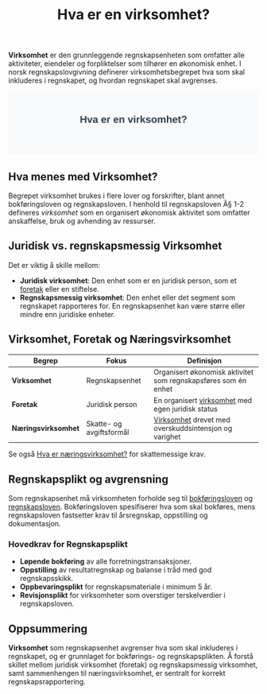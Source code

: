 ﻿---
title: "Hva er en virksomhet?"
seoTitle: "Hva er en virksomhet?"
meta_description: '**Virksomhet** er den grunnleggende regnskapsenheten som omfatter alle aktiviteter, eiendeler og forpliktelser som tilhører en økonomisk enhet. I norsk regnsk...'
slug: hva-er-virksomhet
type: blog
layout: pages/single
---

**Virksomhet** er den grunnleggende regnskapsenheten som omfatter alle aktiviteter, eiendeler og forpliktelser som tilhører en økonomisk enhet. I norsk regnskapslovgivning definerer virksomhetsbegrepet hva som skal inkluderes i regnskapet, og hvordan regnskapet skal avgrenses.

![Illustrasjon av virksomhet som regnskapsenhet](hva-er-virksomhet-image.svg)

## Hva menes med Virksomhet?

Begrepet virksomhet brukes i flere lover og forskrifter, blant annet bokføringsloven og regnskapsloven. I henhold til regnskapsloven Â§ 1-2 defineres *virksomhet* som en organisert økonomisk aktivitet som omfatter anskaffelse, bruk og avhending av ressurser.

## Juridisk vs. regnskapsmessig Virksomhet

Det er viktig å skille mellom:

* **Juridisk virksomhet**: Den enhet som er en juridisk person, som et [foretak](/blogs/regnskap/hva-er-foretak "Hva er et Foretak?") eller en stiftelse.
* **Regnskapsmessig virksomhet**: Den enhet eller det segment som regnskapet rapporteres for. En regnskapsenhet kan være større eller mindre enn juridiske enheter.

## Virksomhet, Foretak og Næringsvirksomhet

| Begrep               | Fokus                        | Definisjon                                                                 |
|----------------------|------------------------------|----------------------------------------------------------------------------|
| **Virksomhet**       | Regnskapsenhet               | Organisert økonomisk aktivitet som regnskapsføres som én enhet             |
| **Foretak**          | Juridisk person              | En organisert [virksomhet](/blogs/regnskap/hva-er-virksomhet "Hva er en virksomhet? Definisjon og Regnskapsmessige Forhold") med egen juridisk status |
| **Næringsvirksomhet**| Skatte- og avgiftsformål     | [Virksomhet](/blogs/regnskap/hva-er-virksomhet "Hva er en virksomhet? Definisjon og Regnskapsmessige Forhold") drevet med overskuddsintensjon og varighet |

Se også [Hva er næringsvirksomhet?](/blogs/regnskap/naeringsvirksomhet "Hva er næringsvirksomhet? Definisjon og Regnskapsmessig Behandling") for skattemessige krav.

## Regnskapsplikt og avgrensning

Som regnskapsenhet må virksomheten forholde seg til [bokføringsloven](/blogs/regnskap/hva-er-bokforingsloven "Hva er Bokføringsloven? Komplett Guide til Norsk Bokføringslovgivning") og [regnskapsloven](/blogs/regnskap/hva-er-regnskapsloven "Hva er Regnskapsloven? Guide til Regnskapsreglene i Norge"). Bokføringsloven spesifiserer hva som skal bokføres, mens regnskapsloven fastsetter krav til årsregnskap, oppstilling og dokumentasjon.

### Hovedkrav for Regnskapsplikt

* **Løpende bokføring** av alle forretningstransaksjoner.
* **Oppstilling** av resultatregnskap og balanse i tråd med god regnskapsskikk.
* **Oppbevaringsplikt** for regnskapsmateriale i minimum 5 år.
* **Revisjonsplikt** for virksomheter som overstiger terskelverdier i regnskapsloven.

## Oppsummering

**Virksomhet** som regnskapsenhet avgrenser hva som skal inkluderes i regnskapet, og er grunnlaget for bokførings- og regnskapsplikten. Å forstå skillet mellom juridisk virksomhet (foretak) og regnskapsmessig virksomhet, samt sammenhengen til næringsvirksomhet, er sentralt for korrekt regnskapsrapportering.










